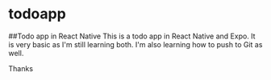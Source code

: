 # todoapp
##Todo app in React Native
This is a todo app in React Native and Expo.  It is very basic as I'm still learning both. I'm also learning how to push to Git as well. 

Thanks 
